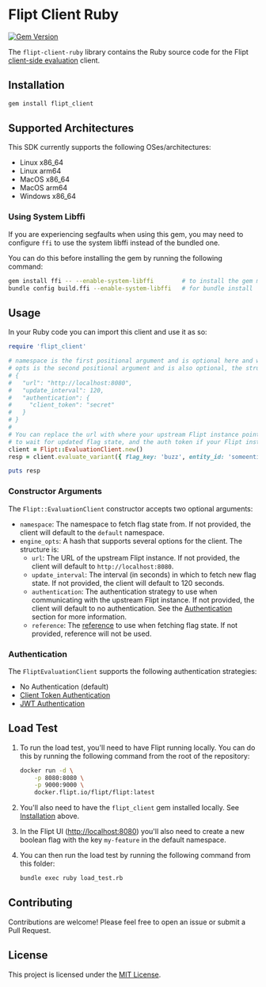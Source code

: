 # Flipt Client Ruby

[![Gem Version](https://badge.fury.io/rb/flipt_client.svg)](https://badge.fury.io/rb/flipt_client)

The `flipt-client-ruby` library contains the Ruby source code for the Flipt [client-side evaluation](https://www.flipt.io/docs/integration/client) client.

## Installation

```bash
gem install flipt_client
```

## Supported Architectures

This SDK currently supports the following OSes/architectures:

- Linux x86_64
- Linux arm64
- MacOS x86_64
- MacOS arm64
- Windows x86_64
### Using System Libffi

If you are experiencing segfaults when using this gem, you may need to configure `ffi` to use the system libffi instead of the bundled one.

You can do this before installing the gem by running the following command:

```bash
gem install ffi -- --enable-system-libffi        # to install the gem manually
bundle config build.ffi --enable-system-libffi   # for bundle install
```

## Usage

In your Ruby code you can import this client and use it as so:

```ruby
require 'flipt_client'

# namespace is the first positional argument and is optional here and will have a value of "default" if not specified.
# opts is the second positional argument and is also optional, the structure is:
# {
#   "url": "http://localhost:8080",
#   "update_interval": 120,
#   "authentication": {
#     "client_token": "secret"
#   }
# }
#
# You can replace the url with where your upstream Flipt instance points to, the update interval for how long you are willing
# to wait for updated flag state, and the auth token if your Flipt instance requires it.
client = Flipt::EvaluationClient.new()
resp = client.evaluate_variant({ flag_key: 'buzz', entity_id: 'someentity', context: { fizz: 'buzz' } })

puts resp
```

### Constructor Arguments

The `Flipt::EvaluationClient` constructor accepts two optional arguments:

- `namespace`: The namespace to fetch flag state from. If not provided, the client will default to the `default` namespace.
- `engine_opts`: A hash that supports several options for the client. The structure is:
  - `url`: The URL of the upstream Flipt instance. If not provided, the client will default to `http://localhost:8080`.
  - `update_interval`: The interval (in seconds) in which to fetch new flag state. If not provided, the client will default to 120 seconds.
  - `authentication`: The authentication strategy to use when communicating with the upstream Flipt instance. If not provided, the client will default to no authentication. See the [Authentication](#authentication) section for more information.
  - `reference`: The [reference](https://docs.flipt.io/guides/user/using-references) to use when fetching flag state. If not provided, reference will not be used.

### Authentication

The `FliptEvaluationClient` supports the following authentication strategies:

- No Authentication (default)
- [Client Token Authentication](https://docs.flipt.io/authentication/using-tokens)
- [JWT Authentication](https://docs.flipt.io/authentication/using-jwts)

## Load Test

1. To run the load test, you'll need to have Flipt running locally. You can do this by running the following command from the root of the repository:

   ```bash
   docker run -d \
       -p 8080:8080 \
       -p 9000:9000 \
       docker.flipt.io/flipt/flipt:latest
   ```

2. You'll also need to have the `flipt_client` gem installed locally. See [Installation](#installation) above.
3. In the Flipt UI (<http://localhost:8080>) you'll also need to create a new boolean flag with the key `my-feature` in the default namespace.
4. You can then run the load test by running the following command from this folder:

   ```bash
   bundle exec ruby load_test.rb
   ```

## Contributing

Contributions are welcome! Please feel free to open an issue or submit a Pull Request.

## License

This project is licensed under the [MIT License](LICENSE).
